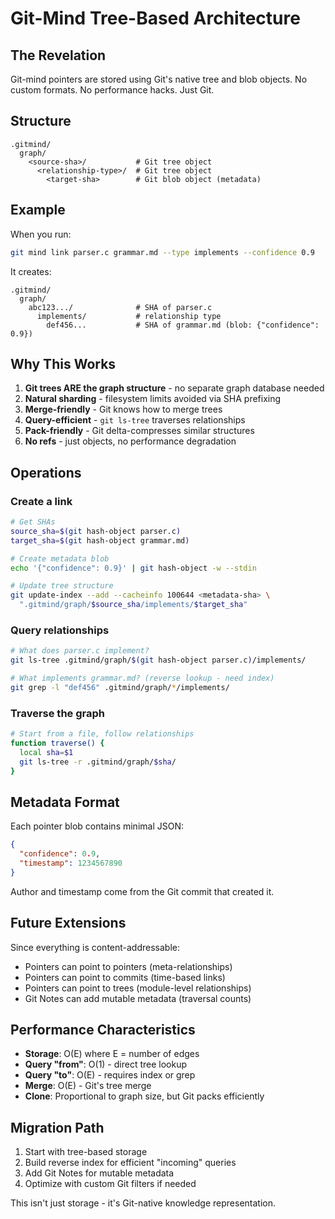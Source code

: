 # Git-Mind Tree-Based Architecture

## The Revelation

Git-mind pointers are stored using Git's native tree and blob objects. No custom formats. No performance hacks. Just Git.

## Structure

```
.gitmind/
  graph/
    <source-sha>/           # Git tree object
      <relationship-type>/  # Git tree object
        <target-sha>        # Git blob object (metadata)
```

## Example

When you run:
```bash
git mind link parser.c grammar.md --type implements --confidence 0.9
```

It creates:
```
.gitmind/
  graph/
    abc123.../              # SHA of parser.c
      implements/           # relationship type
        def456...           # SHA of grammar.md (blob: {"confidence": 0.9})
```

## Why This Works

1. **Git trees ARE the graph structure** - no separate graph database needed
2. **Natural sharding** - filesystem limits avoided via SHA prefixing
3. **Merge-friendly** - Git knows how to merge trees
4. **Query-efficient** - `git ls-tree` traverses relationships
5. **Pack-friendly** - Git delta-compresses similar structures
6. **No refs** - just objects, no performance degradation

## Operations

### Create a link
```bash
# Get SHAs
source_sha=$(git hash-object parser.c)
target_sha=$(git hash-object grammar.md)

# Create metadata blob
echo '{"confidence": 0.9}' | git hash-object -w --stdin

# Update tree structure
git update-index --add --cacheinfo 100644 <metadata-sha> \
  ".gitmind/graph/$source_sha/implements/$target_sha"
```

### Query relationships
```bash
# What does parser.c implement?
git ls-tree .gitmind/graph/$(git hash-object parser.c)/implements/

# What implements grammar.md? (reverse lookup - need index)
git grep -l "def456" .gitmind/graph/*/implements/
```

### Traverse the graph
```bash
# Start from a file, follow relationships
function traverse() {
  local sha=$1
  git ls-tree -r .gitmind/graph/$sha/
}
```

## Metadata Format

Each pointer blob contains minimal JSON:
```json
{
  "confidence": 0.9,
  "timestamp": 1234567890
}
```

Author and timestamp come from the Git commit that created it.

## Future Extensions

Since everything is content-addressable:
- Pointers can point to pointers (meta-relationships)
- Pointers can point to commits (time-based links)
- Pointers can point to trees (module-level relationships)
- Git Notes can add mutable metadata (traversal counts)

## Performance Characteristics

- **Storage**: O(E) where E = number of edges
- **Query "from"**: O(1) - direct tree lookup
- **Query "to"**: O(E) - requires index or grep
- **Merge**: O(E) - Git's tree merge
- **Clone**: Proportional to graph size, but Git packs efficiently

## Migration Path

1. Start with tree-based storage
2. Build reverse index for efficient "incoming" queries
3. Add Git Notes for mutable metadata
4. Optimize with custom Git filters if needed

This isn't just storage - it's Git-native knowledge representation.